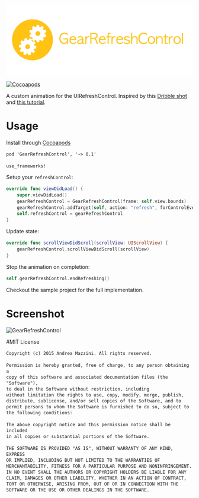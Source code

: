 <p align="center">
  <img src="assets/logo.png"/>
</p>

[![Cocoapods](https://cocoapod-badges.herokuapp.com/v/GearRefreshControl/badge.svg)](http://cocoapods.org/?q=gearrefreshcontrol)

A custom animation for the UIRefreshControl. Inspired by this [Dribble shot](https://dribbble.com/shots/1974767-gear-powered-pull-to-refresh-animation?list=animated&sort=popular&timeframe=now&offset=19) and [this tutorial](http://www.jackrabbitmobile.com/design/ios-custom-pull-to-refresh-control/). 

# Usage
Install through [Cocoapods](http://cocoapods.org)
```
pod 'GearRefreshControl', '~> 0.1'

use_frameworks!
```
Setup your `refreshControl`:
```swift
override func viewDidLoad() {
    super.viewDidLoad()
    gearRefreshControl = GearRefreshControl(frame: self.view.bounds)
    gearRefreshControl.addTarget(self, action: "refresh", forControlEvents: UIControlEvents.ValueChanged)
    self.refreshControl = gearRefreshControl
}
```
Update state:
```swift
override func scrollViewDidScroll(scrollView: UIScrollView) {
    gearRefreshControl.scrollViewDidScroll(scrollView)
}
```
Stop the animation on completion:
```swift
self.gearRefreshControl.endRefreshing()
```

Checkout the sample project for the full implementation.

# Screenshot
![GearRefreshControl](https://raw.githubusercontent.com/andreamazz/GearRefreshControl/master/assets/screenshot.gif)

#MIT License

	Copyright (c) 2015 Andrea Mazzini. All rights reserved.

	Permission is hereby granted, free of charge, to any person obtaining a
	copy of this software and associated documentation files (the "Software"),
	to deal in the Software without restriction, including
	without limitation the rights to use, copy, modify, merge, publish,
	distribute, sublicense, and/or sell copies of the Software, and to
	permit persons to whom the Software is furnished to do so, subject to
	the following conditions:

	The above copyright notice and this permission notice shall be included
	in all copies or substantial portions of the Software.

	THE SOFTWARE IS PROVIDED "AS IS", WITHOUT WARRANTY OF ANY KIND, EXPRESS
	OR IMPLIED, INCLUDING BUT NOT LIMITED TO THE WARRANTIES OF
	MERCHANTABILITY, FITNESS FOR A PARTICULAR PURPOSE AND NONINFRINGEMENT.
	IN NO EVENT SHALL THE AUTHORS OR COPYRIGHT HOLDERS BE LIABLE FOR ANY
	CLAIM, DAMAGES OR OTHER LIABILITY, WHETHER IN AN ACTION OF CONTRACT,
	TORT OR OTHERWISE, ARISING FROM, OUT OF OR IN CONNECTION WITH THE
	SOFTWARE OR THE USE OR OTHER DEALINGS IN THE SOFTWARE.
	
